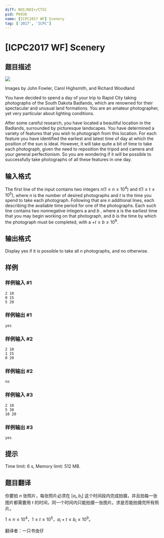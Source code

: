 ```yaml
---
diff: NOI/NOI+/CTSC
pid: P6936
name: [ICPC2017 WF] Scenery
tag: ['2017', 'ICPC']
---
```

# [ICPC2017 WF] Scenery
## 题目描述



![](https://onlinejudgeimages.s3-ap-northeast-1.amazonaws.com/problem/14640/1.png)

Images by John Fowler, Carol Highsmith, and Richard Woodland

You have decided to spend a day of your trip to Rapid City taking photographs of the South Dakota Badlands, which are renowned for their spectacular and unusual land formations. You are an amateur photographer, yet very particular about lighting conditions.

After some careful research, you have located a beautiful location in the Badlands, surrounded by picturesque landscapes. You have determined a variety of features that you wish to photograph from this location. For each feature you have identified the earliest and latest time of day at which the position of the sun is ideal. However, it will take quite a bit of time to take each photograph, given the need to reposition the tripod and camera and your general perfectionism. So you are wondering if it will be possible to successfully take photographs of all these features in one day.


## 输入格式



The first line of the input contains two integers $n (1 \le n \le 10^{4})$ and $t (1 \le t \le 10^{5}),$ where $n$ is the number of desired photographs and $t$ is the time you spend to take each photograph. Following that are $n$ additional lines, each describing the available time period for one of the photographs. Each such line contains two nonnegative integers a and $b$ , where a is the earliest time that you may begin working on that photograph, and $b$ is the time by which the photograph must be completed, with a $+ t \le b \le 10^{9}.$


## 输出格式



Display yes if it is possible to take all $n$ photographs, and no otherwise.


## 样例

### 样例输入 #1
```
2 10
0 15
5 20

```
### 样例输出 #1
```
yes

```
### 样例输入 #2
```
2 10
1 15
0 20

```
### 样例输出 #2
```
no

```
### 样例输入 #3
```
2 10
5 30
10 20

```
### 样例输出 #3
```
yes

```
## 提示

Time limit: 6 s, Memory limit: 512 MB. 


## 题目翻译

你要拍 $n$ 张照片，每张照片必须在 $[a_i,b_i]$ 这个时间段内完成拍摄，并且拍每一张图片都需要用 $t$ 的时间，同一个时间内只能拍摄一张图片。求是否能拍摄完所有照片。

$1 \le n \le 10^4$，$1 \le t \le 10^5$，$a_i+t \le b_i \le 10^9$。

翻译者：一只书虫仔
